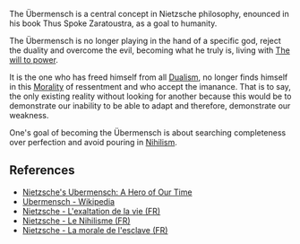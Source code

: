 The Übermensch is a central concept in Nietzsche philosophy, enounced in his book Thus Spoke Zaratoustra, as a goal to humanity. 

The Übermensch is no longer playing in the hand of a specific god, reject the duality and overcome the evil, becoming what he truly is, living with [The will to power](The%20will%20to%20power.md). 

It is the one who has freed himself from all [Dualism](Dualism.md), no longer finds himself in this [Morality](Morality.md) of ressentment and who accept the imanance. That is to say, the only existing reality without looking for another because this would be to demonstrate our inability to be able to adapt and therefore, demonstrate our weakness. 

One's goal of becoming the Übermensch is about searching completeness over perfection and avoid pouring in [Nihilism](Nihilism.md). 

## References
- [Nietzsche's Ubermensch: A Hero of Our Time](https://philosophynow.org/issues/93/Nietzsches_Ubermensch_A_Hero_of_Our_Time)
- [Ubermensch - Wikipedia](https://en.wikipedia.org/wiki/%C3%9Cbermensch)
- [Nietzsche - L'exaltation de la vie (FR)](https://www.youtube.com/watch?v=WeVVtxlg_oE)
- [Nietzsche - Le Nihilisme (FR)](https://www.youtube.com/watch?v=wRBWjwfiekc)
- [Nietzsche - La morale de l'esclave (FR)](https://www.youtube.com/watch?v=3bByU_IgvsY)
